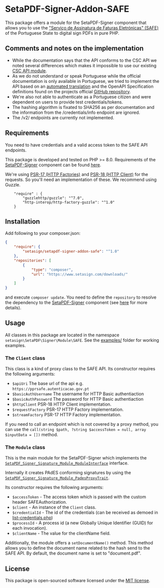 # SetaPDF-Signer-Addon-SAFE

This package offers a module for the SetaPDF-Signer component that allows you
to use the ["Serviço de Assinatura de Faturas Eletrónicas" (SAFE)](https://www.autenticacao.gov.pt/servi%C3%A7o-de-assinatura-de-faturas-eletr%C3%B3nicas-safe-)
of the Portuguese State to digital sign PDFs in pure PHP.

## Comments and notes on the implementation

- While the documentation says that the API conforms to the CSC API we noted several
  differences which makes it impossible to use our existing [CSC API module](https://github.com/Setasign/SetaPDF-Signer-Addon-CSC).
- As we do not understand or speak Portuguese while the official documentation is only
  available in Portuguese, we tried to implement the API based on an
  [automated translation](/docs/AMA%20-%20SAFE%20Documento%20de%20integração-EN.pdf)
  and the OpenAPI Specification definitions found on the projects official
  [GitHub repository](https://github.com/amagovpt/doc-SAFE/tree/main/api).
- We're also not able to authenticate as a Portuguese citizen and were dependent on
  users to provide test credentials/tokens.
- The hashing algorithm is fixated to SHA256 as per documentation and the information from the /credentials/info
  endpoint are ignored. 
- The /v2/ endpoints are currently not implemented.

## Requirements

You need to have credentials and a valid access token to the SAFE API endpoints. 

This package is developed and tested on PHP >= 8.0. Requirements of the
[SetaPDF-Signer](https://www.setasign.com/signer)
component can be found [here](https://manuals.setasign.com/setapdf-signer-manual/getting-started/#index-1).

We're using [PSR-17 (HTTP Factories)](https://www.php-fig.org/psr/psr-17/) and
[PSR-18 (HTTP Client)](https://www.php-fig.org/psr/psr-18/) for the requests. So you'll need an implementation of
these. We recommend using Guzzle.

```
    "require" : {
        "guzzlehttp/guzzle": "^7.0",
        "http-interop/http-factory-guzzle": "^1.0"
    }
```

## Installation
Add following to your composer.json:

```json
{
    "require": {
        "setasign/setapdf-signer-addon-safe": "^1.0"
    },
    "repositories": [
        {
            "type": "composer",
            "url": "https://www.setasign.com/downloads/"
        }
    ]
}
```

and execute `composer update`. You need to define the `repository` to resolve the dependency to the
[SetaPDF-Signer](https://www.setasign.com/signer) component
(see [here](https://getcomposer.org/doc/faqs/why-can%27t-composer-load-repositories-recursively.md) for more details).

## Usage

All classes in this package are located in the namespace `setasign\SetaPDF\Signer\Module\SAFE`. See the [examples/](examples/) folder for
working examples.

### The `Client` class

This class is a kind of proxy class to the SAFE API. Its constructor requires the following arguments:

- `$apiUri` The base url of the api e.g. `https://pprsafe.autenticacao.gov.pt`
- `$basicAuthUsername` The username for HTTP Basic authentiaction
- `$basicAuthPassword` The password for HTTP Basic authentiaction
- `$httpClient` PSR-18 HTTP Client implementation.
- `$requestFactory` PSR-17 HTTP Factory implementation.
- `$streamFactory` PSR-17 HTTP Factory implementation.

If you need to call an endpoint which is not covered by a proxy method, you can use the `call(string $path, ?string $accessToken = null, array $inputData = [])` method.

### The `Module` class

This is the main module for the SetaPDF-Signer which implements the
[`SetaPDF_Signer_Signature_Module_ModuleInterface`](https://manuals.setasign.com/api-reference/setapdf/c/SetaPDF.Signer.Signature.Module.ModuleInterface) interface.

Internally it creates PAdES conforming signatures by using the [`SetaPDF_Signer_Signature_Module_PadesProxyTrait`](https://manuals.setasign.com/api-reference/setapdf/c/SetaPDF.Signer.Signature.Module.PadesProxyTrait).

Its constructor requires the following arguments:

- `$accessToken` - The access token which is passed with the custom header SAFEAuthorization.
- `$client` - An instance of the `Client` class.
- `$credentialId` - The id of the credentials (can be received as demoed in [list-credentials.php](examples/list-credentials.php))
- `$processId` - A process id (a new Globally Unique Identifier (GUID) for each invocation).
- `$clientName` - The value for the clientName field.

Additionally, the module offers a `setDocumentName()` method. This method allows you to define the document name related
to the hash send to the SAFE API. By default, the document name is set to "document.pdf".

## License

This package is open-sourced software licensed under the [MIT license](https://opensource.org/licenses/MIT).
